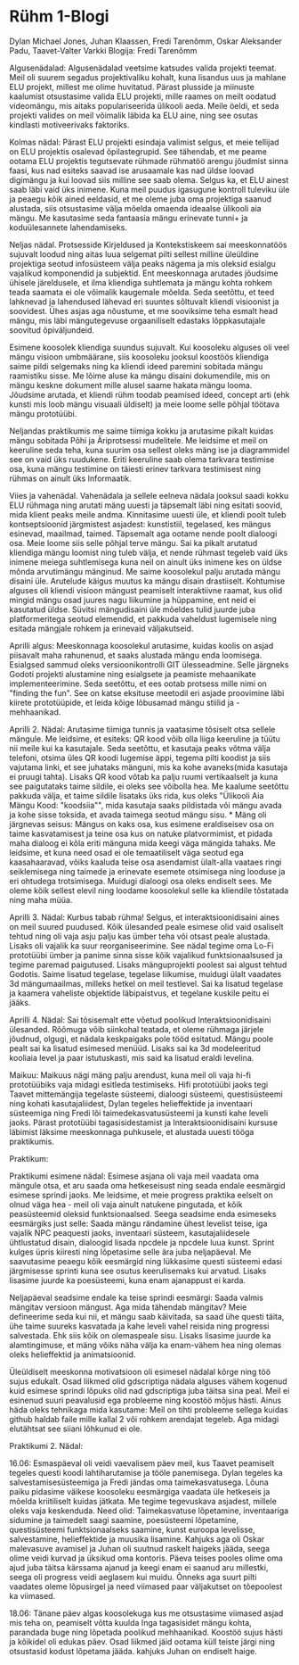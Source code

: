 # Rühm 1-Blogi
Dylan Michael Jones, Juhan Klaassen, Fredi Tarenõmm, Oskar Aleksander Padu, Taavet-Valter Varkki
Blogija: Fredi Tarenõmm

Algusenädalad:
Algusenädalad veetsime katsudes valida projekti teemat. Meil oli suurem segadus projektivaliku kohalt, kuna lisandus uus ja mahlane ELU projekt, millest me olime huvitatud. Pärast plusside ja miinuste kaalumist otsustasime valida ELU projekti, mille raames on meilt oodatud videomängu, mis aitaks populariseerida ülikooli aeda. Meile öeldi, et seda projekti valides on meil võimalik läbida ka ELU aine, ning see osutas kindlasti motiveerivaks faktoriks. 

Kolmas nädal:
Pärast ELU projekti esindaja valimist selgus, et meie tellijad on ELU projektis osalevad õpilastegrupid. See tähendab, et me peame ootama ELU projektis tegutsevate rühmade rühmatöö arengu jõudmist sinna faasi, kus nad esiteks saavad ise arusaamale kas nad üldse loovad digimängu ja kui loovad siis milline see saab olema. Selgus ka, et ELU ainest saab läbi vaid üks inimene. Kuna meil puudus igasugune kontroll tuleviku üle ja peaegu kõik ained eeldasid, et me oleme juba oma projektiga saanud alustada, siis otsustasime välja mõelda omaenda ideaalse ülikooli aia mängu. Me kasutasime seda fantaasia mängu erinevate tunni+ ja koduülesannete lahendamiseks. 

Neljas nädal.
Protsesside Kirjeldused ja Kontekstiskeem sai meeskonnatöös sujuvalt loodud ning aitas luua selgemat pilti sellest milline üleüldine projektiga seotud infosüsteem välja peaks nägema ja mis oleksid esialgu vajalikud komponendid ja subjektid. Ent meeskonnaga arutades jõudsime ühisele järeldusele, et ilma kliendiga suhtlemata ja mängu kohta rohkem teada saamata ei ole võimalik kaugemale mõelda. Seda seetõttu, et teed lahknevad ja lahendused lähevad eri suuntes sõltuvalt kliendi visioonist ja soovidest. Ühes asjas aga nõustume, et me sooviksime teha esmalt head mängu, mis läbi mängutegevuse orgaaniliselt edastaks lõppkasutajale soovitud õpiväljundeid.

Esimene koosolek kliendiga suundus sujuvalt. Kui koosoleku alguses oli veel mängu visioon umbmäärane, siis koosoleku jooksul koostöös kliendiga saime pildi selgemaks ning ka kliendi ideed paremini sobitada mängu raamistiku sisse. Me lõime aluse ka mängu disaini dokumendile, mis on mängu keskne dokument mille alusel saame hakata mängu looma. Jõudsime arutada, et kliendi rühm toodab peamised ideed, concept arti (ehk kunsti mis loob mängu visuaali üldiselt) ja meie loome selle põhjal töötava mängu prototüübi. 

Neljandas praktikumis me saime tiimiga kokku ja arutasime pikalt kuidas mängu sobitada Põhi ja Äriprotsessi mudelitele. Me leidsime et meil on keeruline seda teha, kuna suurim osa sellest oleks mäng ise ja diagrammidel see on vaid üks ruudukene. Eriti keeruline saab olema tarkvara testimise osa, kuna mängu testimine on täiesti erinev tarkvara testimisest ning rühmas on ainult üks Informaatik.

Viies ja vahenädal.
Vahenädala ja sellele eelneva nädala jooksul saadi kokku ELU rühmaga ning arutati mäng uuesti ja täpsemalt läbi ning esitati soovid, mida klient peaks meile andma. Kinnitasime uuesti üle, et kliendi poolt tuleb kontseptsioonid järgmistest asjadest: kunstistiil, tegelased, kes mängus esinevad, maailmad, taimed. Täpsemalt aga ootame nende poolt dialoogi osa. Meie loome siis selle põhjal terve mängu. Sai ka pikalt arutatud kliendiga mängu loomist ning tuleb välja, et nende rühmast tegeleb vaid üks inimene meiega suhtlemisega kuna neil on ainult üks inimene kes on üldse mõnda arvutimängu mänginud. Me saime koosolekul palju arutada mängu disaini üle. Arutelude käigus muutus ka mängu disain drastiiselt. Kohtumise alguses oli kliendi visioon mängust peamiselt interaktiivne raamat, kus olid mingid mängu osad juures nagu liikumine ja hüppamine, ent neid ei kasutatud üldse. Süvitsi mängudisaini üle mõeldes tulid juurde juba platformeritega seotud elemendid, et pakkuda vaheldust lugemisele ning esitada mängjale rohkem ja erinevaid väljakutseid.

Aprilli algus:
Meeskonnaga koosolekul arutasime, kuidas koolis on asjad piisavalt maha rahunenud, et saaks alustada mängu enda loomisega. Esialgsed sammud oleks versioonikontrolli GIT ülesseadmine. Selle järgneks Godoti projekti alustamine ning esialgsete ja peamiste mehaanikate implementeerimine. Seda seetõttu, et ees ootab protsess mille nimi on "finding the fun". See on katse eksituse meetodil eri asjade proovimine läbi kiirete prototüüpide, et leida kõige lõbusamad mängu stiilid ja -mehhaanikad.

Aprilli 2. Nädal:
Arutasime tiimiga tunnis ja vaatasime tõsiselt otsa sellele mängule. Me leidsime, et esiteks: QR kood võib olla liiga keeruline ja tüütu nii meile kui ka kasutajale. Seda seetõttu, et kasutaja peaks võtma välja telefoni, otsima üles QR koodi lugemise äppi, tegema pilti koodist ja siis vajutama linki, et see juhataks mänguni, mis ka kohe avaneks(mida kasutaja ei pruugi tahta). Lisaks QR kood võtab ka palju ruumi vertikaalselt ja kuna see paigutataks taime sildile, ei oleks see võibolla hea. Me kaalume seetõttu pakkuda välja, et taime sildile lisataks üks rida, kus oleks "Ülikooli Aia Mängu Kood: "koodsiia"", mida kasutaja saaks pildistada või mängu avada ja kohe sisse toksida, et avada taimega seotud mängu sisu. *
Mäng oli järgnevas seisus: Mängus on kaks osa, kus esimene eraldiseisev osa on taime kasvatamisest ja teine osa kus on natuke platvormimist, et pidada maha dialoog ei kõla eriti mänguna mida keegi väga mängida tahaks. Me leidsime, et kuna need osad ei ole temaatiliselt väga seotud ega kaasahaaravad, võiks kaaluda teise osa asendamist ülalt-alla vaataes ringi seiklemisega ning taimede ja erinevate esemete otsimisega ning looduse ja eri ohtudega trotsimisega. Muidugi dialoogi osa oleks endiselt sees. Me oleme kõik sellest elevil ning loodame koosolekul selle ka kliendile tõstatada ning maha müüa.

Aprilli 3. Nädal:
Kurbus tabab rühma! Selgus, et interaktsioonidisaini aines on meil suured puudused. Kõik ülesanded peale esimese olid vaid osaliselt tehtud ning oli vaja asju palju kas ümber teha või otsast peale alustada. Lisaks oli vajalik ka suur reorganiseerimine. See nädal tegime oma Lo-Fi prototüübi ümber ja panime sinna sisse kõik vajalikud funktsionaalsused ja tegime paremad paigutused. Lisaks mänguprojekti poolest sai algust tehtud Godotis. Saime lisatud tegelase, tegelase liikumise, muidugi ülalt vaadates 3d mängumaailmas, milleks hetkel on meil testlevel. Sai ka lisatud tegelase ja kaamera vaheliste objektide läbipaistvus, et tegelane kuskile peitu ei jääks.

Aprilli 4. Nädal:
Sai tõsisemalt ette võetud poolikud Interaktsioonidisaini ülesanded. Rõõmuga võib siinkohal teatada, et oleme rühmaga järjele jõudnud, olgugi, et nädala keskpaigaks pole tööd esitatud. 
Mängu poole pealt sai ka lisatud esimesed menüüd. Lisaks sai ka 3d modeleeritud kooliaia level ja paar istutuskasti, mis said ka lisatud eraldi levelina.

Maikuu:
Maikuus nägi mäng palju arendust, kuna meil oli vaja hi-fi prototüübiks vaja midagi esitleda testimiseks. Hifi prototüübi jaoks tegi Taavet mittemängija tegelaste süsteemi, dialoogi süsteemi, questisüsteemi ning kohati kasutajaliidest, Dylan tegeles helieffektide ja inventaari süsteemiga ning Fredi lõi taimedekasvatusüsteemi ja kunsti kahe leveli jaoks. Pärast prototüübi tagasisidestamist ja Interaktsioonidisaini kursuse läbimist läksime meeskonnaga puhkusele, et alustada uuesti tööga praktikumis.

Praktikum:

Praktikumi esimene nädal:
Esimese asjana oli vaja meil vaadata oma mängule otsa, et aru saada oma hetkeseisust ning seada endale eesmärgid esimese sprindi jaoks. Me leidsime,
et meie progress praktika eelselt on olnud väga hea - meil oli vaja ainult natukene pingutada, et kõik peasüsteemid oleksid funktsionaalsed. Seega
seadsime enda esimeseks eesmärgiks just selle: Saada mängu rändamine ühest levelist teise, iga vajalik NPC peaquesti jaoks, inventaari süsteem, kasutajaliidesele ühtlustatud disain, dialoogid lisada npcdele ja npcdele luua kunst.
Sprint kulges üpris kiiresti ning lõpetasime selle ära juba neljapäeval. Me saavutasime peaegu kõik eesmärgid ning lükkasime questi süsteemi edasi järgmisesse sprinti kuna see osutus keerulisemaks kui arvatud. Lisaks lisasime juurde ka poesüsteemi, kuna enam ajanappust ei karda.

Neljapäeval seadsime endale ka teise sprindi eesmärgi: Saada valmis mängitav versioon mängust. Aga mida tähendab mängitav? Meie defineerime seda kui nii, et mängu saab käivitada, sa saad ühe questi täita, ühe taime suureks kasvatada ja kahe leveli vahel reisida ning progressi salvestada. Ehk siis kõik on olemaspeale sisu. Lisaks lisasime juurde ka alamtingimuse, et mäng võiks näha välja ka enam-vähem hea ning olemas oleks helieffektid ja animatsioonid.

Üleüldiselt meeskonna motivatsioon oli esimesel nädalal kõrge ning töö sujus edukalt. Osad liikmed olid gdscriptiga nädala alguses vähem kogenud kuid esimese sprindi lõpuks olid nad gdscriptiga juba täitsa sina peal. Meil ei esinenud suuri peavalusid ega probleeme ning koostöö mõjus hästi. Ainus häda oleks tehnikaga mida kasutame: Meil on tihti probleeme sellega kuidas github haldab faile mille kallal 2 või rohkem arendajat tegeleb. Aga midagi elutähtsat see siiani lõhkunud ei ole.

Praktikumi 2. Nädal:

16.06:
Esmaspäeval oli veidi vaevalisem päev meil, kus Taavet peamiselt tegeles questi koodi lahtiharutamise ja tööle panemisega. Dylan tegeles ka salvestamisesüsteemiga ja Fredi jändas oma taimekasvatusega. Lõuna paiku pidasime väikese koosoleku eesmärgiga vaadata üle hetkeseis ja mõelda kriitiliselt kuidas jätkata. Me tegime tegevuskava asjadest, millele oleks vaja keskenduda. Need olid: Taimekasvatuse lõpetamine, inventaariga sidumine ja taimedelt saagi saamine, poesüsteemi lõpetamine, questisüsteemi funktsionaalseks saamine, kunst euroopa levelisse, salvestamine, helieffektide ja muusika lisamine. Kahjuks aga oli Oskar malevasuve avamisel ja Juhan oli suutnud raskelt haigeks jääda, seega olime veidi kurvad ja üksikud oma kontoris. Päeva teises pooles olime oma ajud juba täitsa kärssama ajanud ja keegi enam ei saanud aru millestki, seega oli progress veidi aeglasem kui muidu. 
Õnneks aga suurt pilti vaadates oleme lõpusirgel ja need viimased paar väljakutset on tõepoolest ka viimased. 

18.06:
Tänane päev algas koosolekuga kus me otsustasime viimased asjad mis teha on, peamiselt võtta kuulda Inga tagasisidet mängu kohta, parandada buge ning lõpetada poolikud mehhaanikad. Koostöö sujus hästi ja kõikidel oli edukas päev. Osad liikmed jäid ootama küll teiste järgi ning otsustasid kodust lõpetama jääda. kahjuks Juhan on endiselt haige.

